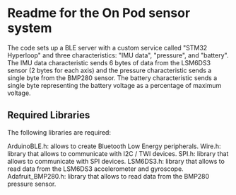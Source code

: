# Readme for the On Pod sensor system
The code sets up a BLE server with a custom service called "STM32 Hyperloop" and three characteristics: "IMU data", "pressure", and "battery". The IMU data characteristic sends 6 bytes of data from the LSM6DS3 sensor (2 bytes for each axis) and the pressure characteristic sends a single byte from the BMP280 sensor. The battery characteristic sends a single byte representing the battery voltage as a percentage of maximum voltage.

## Required Libraries
The following libraries are required:

ArduinoBLE.h: allows to create Bluetooth Low Energy peripherals.
Wire.h: library that allows to communicate with I2C / TWI devices.
SPI.h: library that allows to communicate with SPI devices.
LSM6DS3.h: library that allows to read data from the LSM6DS3 accelerometer and gyroscope.
Adafruit_BMP280.h: library that allows to read data from the BMP280 pressure sensor.

